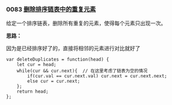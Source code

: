 ### 0083 [删除排序链表中的重复元素](https://leetcode-cn.com/problems/remove-duplicates-from-sorted-list/)

给定一个排序链表，删除所有重复的元素，使得每个元素只出现一次。

**思路：**

因为是已经排序好了的，直接将相邻的元素进行对比就好了

```
var deleteDuplicates = function(head) {
    let cur = head;
    while(cur && cur.next){  // 在这里考虑了链表为空的情况
        if(cur.val == cur.next.val) cur.next = cur.next.next;
        else cur = cur.next;
    };
    return head;
};
```
